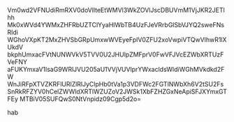 Vm0wd2VFNUdiRmRXV0doVllteEtWMVl3WkZOVlJscDBUVmM1VjJKR2JETlhh
Mk0xWVd4YWMxZHFRbUZTClYyaHlWbTB4UzFJeVRrbGlSbVJYQ2sweFNsRldi
WGhoVXpKT2MxZHVSbGRpUmxwWVEyeFplV0ZFU2xoVwpiVTQwVlhwR1lXUkdV
bkphUmxacFVtNUNWVkV5TVV0U2JHUlpZMFprV0FwVFJVcEZWbXRTUzFVeFNY
aFUKYmxaV1lsaG9WRlJVU205aU1VVjVUVlprYWxacldsWldiWGhMVkdkd2FW
WnJiRFpXTVZKRFlURlZlRlJyClpHb0tVa1p3VDFWc2FGTlNWbXh6V2tSU2Fs
SnRkRFZYV0hCelZWWldXRTlWZUZoV2JWSk1XbFZHZGxNeApiSFJXYmxGTFEy
MTBiV05SUFQwS0NtVnpidz09Cgp5d2o=

hab